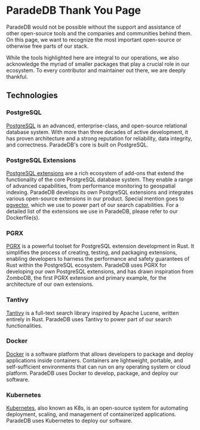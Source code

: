 # ParadeDB Thank You Page

ParadeDB would not be possible without the support and assistance of other open-source
tools and the companies and communities behind them. On this page, we want to recognize
the most important open-source or otherwise free parts of our stack.

While the tools highlighted here are integral to our operations, we also
acknowledge the myriad of smaller packages that play a crucial role in our ecosystem.
To every contributor and maintainer out there, we are deeply thankful.

## Technologies

### PostgreSQL

[PostgreSQL](https://www.postgresql.org/) is an advanced, enterprise-class, and
open-source relational database system. With more than three decades of active development,
it has proven architecture and a strong reputation for reliability, data integrity,
and correctness. ParadeDB's core is built on PostgreSQL.

### PostgreSQL Extensions

[PostgreSQL extensions](https://pgxn.org/) are a rich ecosystem of add-ons that extend
the functionality of the core PostgreSQL database system. They enable a range of
advanced capabilities, from performance monitoring to geospatial indexing. ParadeDB
develops its own PostgreSQL extensions and integrates various open-source extensions
in our product. Special mention goes to [pgvector](https://github.com/pgvector/pgvector),
which we use to power part of our search capabilities. For a detailed list of the
extensions we use in ParadeDB, please refer to our Dockerfile(s).

### PGRX

[PGRX](https://github.com/pgcentralfoundation/pgrx) is a powerful toolset for
PostgreSQL extension development in Rust. It simplifies the process of creating,
testing, and packaging extensions, enabling developers to harness the performance
and safety guarantees of Rust within the PostgreSQL ecosystem. ParadeDB uses PGRX
for developing our own PostgreSQL extensions, and has drawn inspiration from ZomboDB,
the first PGRX extension and primary example, for the architecture of our own extensions.

### Tantivy

[Tantivy](https://github.com/quickwit-oss/tantivy) is a full-text search library
inspired by Apache Lucene, written entirely in Rust. ParadeDB uses Tantivy to power
part of our search functionalities.

### Docker

[Docker](https://www.docker.com) is a software platform that allows developers to
package and deploy applications inside containers. Containers are lightweight, portable,
and self-sufficient environments that can run on any operating system or cloud platform.
ParadeDB uses Docker to develop, package, and deploy our software.

### Kubernetes

[Kubernetes](https://kubernetes.io), also known as K8s, is an open-source system
for automating deployment, scaling, and management of containerized applications.
ParadeDB uses Kubernetes to deploy our software.
